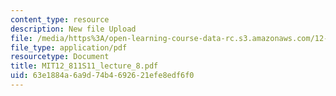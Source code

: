 ```yaml
---
content_type: resource
description: New file Upload
file: /media/https%3A/open-learning-course-data-rc.s3.amazonaws.com/12-811-tropical-meteorology-spring-2011/63e1884a6a9d74b4692621efe8edf6f0_MIT12_811S11_lecture_8.pdf
file_type: application/pdf
resourcetype: Document
title: MIT12_811S11_lecture_8.pdf
uid: 63e1884a-6a9d-74b4-6926-21efe8edf6f0
---
```

